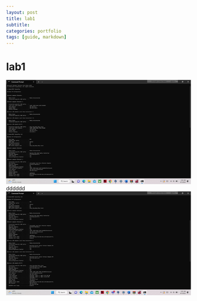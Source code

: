 ```yaml
---
layout: post
title: lab1
subtitle: 
categories: portfolio
tags: [guide, markdown]
---
```




# lab1
![datacamp certification](/assets/images/banners/lab1/1.png)
dddddd
![datacamp certification](/assets/images/banners/lab1/2.png)
